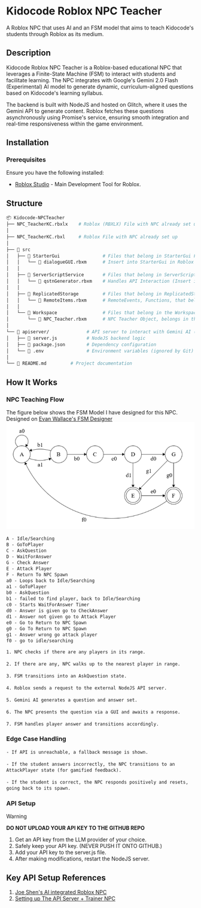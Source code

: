 
# Kidocode Roblox NPC Teacher

A Roblox NPC that uses AI and an FSM model that aims to teach Kidocode's students through Roblox as its medium.

## Description
Kidocode Roblox NPC Teacher is a Roblox-based educational NPC that leverages a Finite-State Machine (FSM) to interact with students and facilitate learning. The NPC integrates with Google's Gemini 2.0 Flash (Experimental) AI model to generate dynamic, curriculum-aligned questions based on Kidocode's learning syllabus.

The backend is built with NodeJS and hosted on Glitch, where it uses the Gemini API to generate content. Roblox fetches these questions asynchronously using Promise's service, ensuring smooth integration and real-time responsiveness within the game environment.
## Installation

### **Prerequisites**
Ensure you have the following installed:

- [Roblox Studio](https://create.roblox.com) - Main Development Tool for Roblox.
## Structure
```sh
📦 Kidocode-NPCTeacher
├── NPC_TeacherKC.rbxlx    # Roblox (RBXLX) File with NPC already set up
│
├── NPC_TeacherKC.rbxl     # Roblox File with NPC already set up
│
├── 📂 src
│   ├── 📂 StarterGui                # Files that belong in StarterGui Folder in Roblox
│   │   └── 📜 dialogueGUI.rbxm      # Insert into StarterGui in Roblox
│   │
│   ├── 📂 ServerScriptService       # Files that belong in ServerScriptService
│   │   └── 📜 qstnGenerator.rbxm    # Handles API Interaction (Insert into ServerScriptService in Roblox)
│   │
│   ├── 📂 ReplicatedStorage         # Files that belong in ReplicatedStorage
│   │   └── 📜 RemoteItems.rbxm      # RemoteEvents, Functions, that belong in the ReplicatedStorage
│   │
│   └── 📂 Workspace                 # Files that belong in the Workspace
│       └── 📜 NPC_Teacher.rbxm      # NPC Teacher Object, belongs in the Workspace
│
└── 📂 apiserver/              # API server to interact with Gemini AI (hosted on Glitch during testing)
│   ├── 📜 server.js           # NodeJS backend logic
│   ├── 📜 package.json        # Dependency configuration
│   └── 📜 .env                # Environment variables (ignored by Git)
│
└── 📜 README.md         # Project documentation
 ```

## How It Works

### NPC Teaching Flow
The figure below shows the FSM Model I have designed for this NPC. Designed on [Evan Wallace's FSM Designer](https://madebyevan.com/fsm/)
![Teacher FSM Model](./TeacherFSM_Model.png?raw=true "Teacher FSM Model")

```
A - Idle/Searching
B - GoToPlayer
C - AskQuestion
D - WaitForAnswer
G - Check Answer
E - Attack Player
F - Return To NPC Spawn
a0 - Loops back to Idle/Searching
a1 - GoToPlayer
b0 - AskQuestion
b1 - failed to find player, back to Idle/Searching
c0 - Starts WaitForAnswer Timer
d0 - Answer is given go to CheckAnswer
d1 - Answer not given go to Attack Player
e0 - Go to Return to NPC Spawn
g0 - Go To Return to NPC Spawn
g1 - Answer wrong go attack player
f0 - go to idle/searching
```

    1. NPC checks if there are any players in its range.

    2. If there are any, NPC walks up to the nearest player in range.

    3. FSM transitions into an AskQuestion state.

    4. Roblox sends a request to the external NodeJS API server.

    5. Gemini AI generates a question and answer set.

    6. The NPC presents the question via a GUI and awaits a response.

    7. FSM handles player answer and transitions accordingly.

### Edge Case Handling
    - If API is unreachable, a fallback message is shown.

    - If the student answers incorrectly, the NPC transitions to an AttackPlayer state (for gamified feedback).

    - If the student is correct, the NPC responds positively and resets, going back to its spawn.

### API Setup
>[!WARNING]
> **DO NOT UPLOAD YOUR API KEY TO THE GITHUB REPO**
1. Get an API key from the LLM provider of your choice.
2. Safely keep your API key. (NEVER PUSH IT ONTO GITHUB.)
3. Add your API key to the server.js file.
4. After making modifications, restart the NodeJS server.

## Key API Setup References
1. [Joe Shen's AI integrated Roblox NPC](https://github.com/WongJoeShen/KC-RobloxNPC)
2. [Setting up The API Server + Trainer NPC](https://youtu.be/DpPugbWPViw?si=SspoBODLu9MuVXZj)
